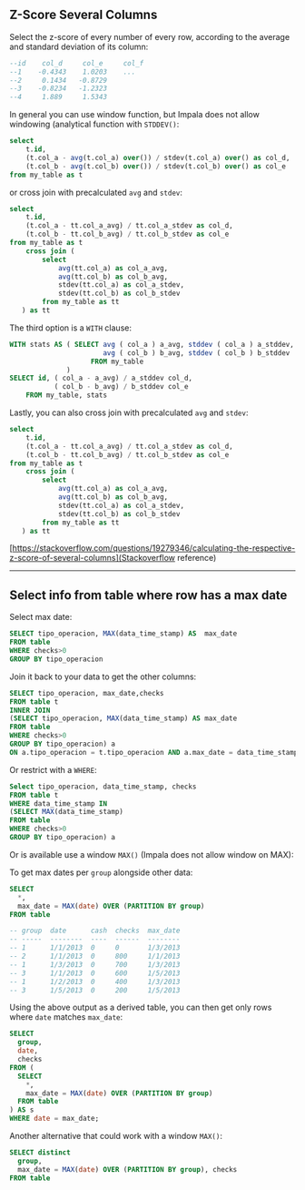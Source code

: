 ## Z-Score Several Columns

Select the z-score of every number of every row, according to the average and standard deviation of its column:
```sql
--id    col_d     col_e     col_f
--1    -0.4343    1.0203    ...
--2     0.1434   -0.8729
--3    -0.8234   -1.2323
--4     1.889     1.5343
```
In general you can use window function, but Impala does not allow windowing (analytical function with `STDDEV()`:
```sql
select
    t.id,
    (t.col_a - avg(t.col_a) over()) / stdev(t.col_a) over() as col_d,
    (t.col_b - avg(t.col_b) over()) / stdev(t.col_b) over() as col_e
from my_table as t
```
or cross join with precalculated  `avg` and `stdev`:
```sql
select
    t.id,
    (t.col_a - tt.col_a_avg) / tt.col_a_stdev as col_d,
    (t.col_b - tt.col_b_avg) / tt.col_b_stdev as col_e
from my_table as t
    cross join (
        select 
            avg(tt.col_a) as col_a_avg,
            avg(tt.col_b) as col_b_avg,
            stdev(tt.col_a) as col_a_stdev,
            stdev(tt.col_b) as col_b_stdev
        from my_table as tt
   ) as tt
```
The third option is a `WITH` clause:
```sql
WITH stats AS ( SELECT avg ( col_a ) a_avg, stddev ( col_a ) a_stddev,
                       avg ( col_b ) b_avg, stddev ( col_b ) b_stddev
                    FROM my_table 
              )
SELECT id, ( col_a - a_avg) / a_stddev col_d, 
           ( col_b - b_avg) / b_stddev col_e
    FROM my_table, stats
```
Lastly, you can also cross join with precalculated `avg` and `stdev`:
```sql
select
    t.id,
    (t.col_a - tt.col_a_avg) / tt.col_a_stdev as col_d,
    (t.col_b - tt.col_b_avg) / tt.col_b_stdev as col_e
from my_table as t
    cross join (
        select 
            avg(tt.col_a) as col_a_avg,
            avg(tt.col_b) as col_b_avg,
            stdev(tt.col_a) as col_a_stdev,
            stdev(tt.col_b) as col_b_stdev
        from my_table as tt
   ) as tt
```

[https://stackoverflow.com/questions/19279346/calculating-the-respective-z-score-of-several-columns](Stackoverflow reference)

***

## Select info from table where row has a max date

Select max date:

```sql
SELECT tipo_operacion, MAX(data_time_stamp) AS  max_date
FROM table
WHERE checks>0
GROUP BY tipo_operacion
```

Join it back to your data to get the other columns:

```sql
SELECT tipo_operacion, max_date,checks
FROM table t
INNER JOIN
(SELECT tipo_operacion, MAX(data_time_stamp) AS max_date
FROM table
WHERE checks>0
GROUP BY tipo_operacion) a
ON a.tipo_operacion = t.tipo_operacion AND a.max_date = data_time_stamp
```
Or restrict with a `WHERE`:

```sql
Select tipo_operacion, data_time_stamp, checks
FROM table t
WHERE data_time_stamp IN
(SELECT MAX(data_time_stamp) 
FROM table
WHERE checks>0
GROUP BY tipo_operacion) a
```

Or is available use a window `MAX()` (Impala does not allow window on MAX):

To get max dates per `group` alongside other data:

```sql
SELECT
  *, 
  max_date = MAX(date) OVER (PARTITION BY group)
FROM table

-- group  date      cash  checks  max_date
-- -----  --------  ----  ------  --------
-- 1      1/1/2013  0     0       1/3/2013
-- 2      1/1/2013  0     800     1/1/2013
-- 1      1/3/2013  0     700     1/3/2013
-- 3      1/1/2013  0     600     1/5/2013
-- 1      1/2/2013  0     400     1/3/2013
-- 3      1/5/2013  0     200     1/5/2013
```
Using the above output as a derived table, you can then get only rows where `date` matches `max_date`:

```sql
SELECT
  group,
  date,
  checks
FROM (
  SELECT
    *, 
    max_date = MAX(date) OVER (PARTITION BY group)
  FROM table
) AS s
WHERE date = max_date;
```

Another alternative that could work with a window `MAX()`:

```sql
SELECT distinct
  group, 
  max_date = MAX(date) OVER (PARTITION BY group), checks
FROM table
```
